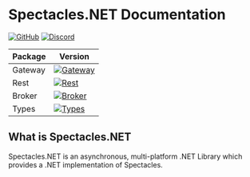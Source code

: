 # Spectacles.NET Documentation


[![GitHub](https://img.shields.io/github/last-commit/spec-tacles/Spectacles.NET?style=plastic)](https://github.com/spec-tacles/Spectacles.NET)
[![Discord](https://discordapp.com/api/guilds/297150943039062017/widget.png)](https://discord.gg/zU3vha6)

| Package | Version                                                                                                                                                    |
|---------|------------------------------------------------------------------------------------------------------------------------------------------------------------------|
| Gateway | [![Gateway](https://img.shields.io/nuget/vpre/Spectacles.NET.Gateway.svg?maxAge=2592000?style=plastic) ](https://www.nuget.org/packages/Spectacles.NET.Gateway ) |
| Rest    | [![Rest](https://img.shields.io/nuget/vpre/Spectacles.NET.Rest.svg?maxAge=2592000?style=plastic) ](https://www.nuget.org/packages/Spectacles.NET.Rest )          |
| Broker  | [![Broker](https://img.shields.io/nuget/vpre/Spectacles.NET.Broker.svg?maxAge=2592000?style=plastic) ](https://www.nuget.org/packages/Spectacles.NET.Broker )    |
| Types   | [![Types](https://img.shields.io/nuget/vpre/Spectacles.NET.Types.svg?maxAge=2592000?style=plastic) ](https://www.nuget.org/packages/Spectacles.NET.Types )       |

## What is Spectacles.NET

Spectacles.NET is an asynchronous, multi-platform .NET Library which provides a .NET implementation of Spectacles.